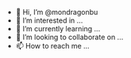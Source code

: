 - 👋 Hi, I’m @mondragonbu
- 👀 I’m interested in ...
- 🌱 I’m currently learning ...
- 💞️ I’m looking to collaborate on ...
- 📫 How to reach me ...

<!---
mondragonbu/mondragonbu is a ✨ special ✨ repository because its `README.md` (this file) appears on your GitHub profile.
You can click the Preview link to take a look at your changes.
--->
